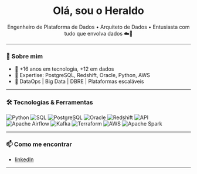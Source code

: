 <h1 align="center"> Olá, sou o Heraldo</h1>

<p align="center">
  Engenheiro de Plataforma de Dados • Arquiteto de Dados • Entusiasta com tudo que envolva dados ☁️🐘
</p>

---

### 🚀 Sobre mim

- 🎯 +16 anos em tecnologia, +12 em dados
- 🧠 Expertise: PostgreSQL, Redshift, Oracle, Python, AWS
- 🔧 DataOps | Big Data | DBRE | Plataformas escaláveis

---

### 🛠️ Tecnologias & Ferramentas

![Python](https://img.shields.io/badge/-Python-3776AB?logo=python&logoColor=white)
![SQL](https://img.shields.io/badge/-SQL-4479A1?logo=postgresql&logoColor=white)
![PostgreSQL](https://img.shields.io/badge/-PostgreSQL-336791?logo=postgresql&logoColor=white)
![Oracle](https://img.shields.io/badge/-Oracle-F80000?logo=oracle&logoColor=white)
![Redshift](https://img.shields.io/badge/-Redshift-4053D6?logo=amazon-redshift&logoColor=white)
![API](https://img.shields.io/badge/-API-6E6E6E?logo=cloudflare&logoColor=white)
![Apache Airflow](https://img.shields.io/badge/-Airflow-017CEE?logo=apache-airflow&logoColor=white)
![Kafka](https://img.shields.io/badge/-Kafka-231F20?logo=apache-kafka&logoColor=white)
![Terraform](https://img.shields.io/badge/-Terraform-623CE4?logo=terraform&logoColor=white)
![AWS](https://img.shields.io/badge/-AWS-232F3E?logo=amazon-aws&logoColor=white)
![Apache Spark](https://img.shields.io/badge/-Spark-E25A1C?logo=apache-spark&logoColor=white)



<!-- ---

### 📈 GitHub Stats

<p align="left">
  <img src="https://github-readme-stats.vercel.app/api?username=heraldoaraujo&show_icons=true&theme=tokyonight" width="390" height="200" alt="Heraldo GitHub stats" style="margin-right: 30px;"/>
  <img src="https://github-readme-stats.vercel.app/api/top-langs/?username=heraldoaraujo&layout=compact&langs_count=10" width="420" height="200" alt="Linguagens mais utilizadas" />
</p> -->




---


### 📫 Como me encontrar

- [linkedIn](https://www.linkedin.com/in/heraldo-araujo-da-silva/)

---
